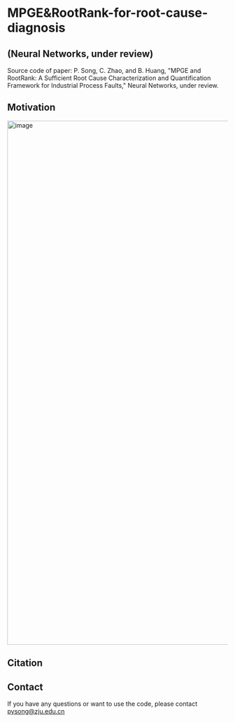 # MPGE&RootRank-for-root-cause-diagnosis 
## (Neural Networks, under review)
Source code of paper: P. Song, C. Zhao, and B. Huang, "MPGE and RootRank: A Sufficient Root Cause Characterization and Quantification Framework for Industrial Process Faults," Neural Networks, under review.

## Motivation
<img width="1195" alt="image" src="https://user-images.githubusercontent.com/88123091/212027061-8e28934a-6881-4625-b81e-3f1fa3a572a9.png">

## Citation

## Contact
If you have any questions or want to use the code, please contact pysong@zju.edu.cn
